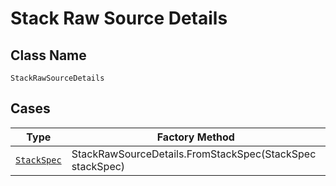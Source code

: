 
# Stack Raw Source Details

## Class Name

`StackRawSourceDetails`

## Cases

| Type | Factory Method |
|  --- | --- |
| [`StackSpec`](../../../doc/models/stack-spec.md) | StackRawSourceDetails.FromStackSpec(StackSpec stackSpec) |


